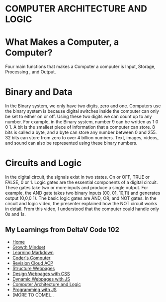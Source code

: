 # COMPUTER ARCHITECTURE AND LOGIC


# What Makes a Computer, a Computer?

Four main functions that makes a Computer a computer is Input, Storage, Processing , and Output.


# Binary and Data

In the Binary system, we only have two digits, zero and one. Computers use the binary system is because digital switches inside the computer can only be set to either on or off. Using these two digits we can count up to any number. For example, in the Binary system, number 9 can be written as 1 0 0 1. A bit is the smallest piece of information that a computer can store. 8  bits is called a byte, and a byte can store any number between 0 and 255. 32 bits can store from zero to over 4 billion numbers. Text, images, videos, and sound can also be represented using these binary numbers.

# Circuits and Logic

In the digital circuit, the signals exist in two states. On or OFF, TRUE or FALSE,  0 or 1.  Logic gates are the essential components of a digital circuit. These gates take two or more inputs and produce a single output. For example, the AND gate takes two binary inputs (00, 01, 10,11) and generates output (0,0,0 1). The basic logic gates are AND, OR, and NOT gates. In the circuit and logic video, the presenter explained how the NOT circuit works in detail. From this video, I understood that the computer could handle only 0s and 1s.






## My Learnings from DeltaV Code 102
- [Home](README.md)
- [Growth Mindset](GROWTH_MINDSET.md)
- [Learning Markdown](LEARNING_MARKDOWN.md)
- [Coder's Computer](CODERS_COMPUTER.md)
- [Revision Cloud ACP](REVISION_CLOUD.md)
- [Structure Webpages](STRUCTURE_WEBPAGES.md)
- [Design Webpages with CSS](DESIGN_WEBPAGES_CSS.md)
- [Dynamic Webpages with JS](DYNAMIC_WEBPAGES_JS.md)
- [Computer Architecture and Logic](COMPUTER_ARCHI_LOGIC.md)
- [Programming with JS](PROGRAMMING_WITH_JAVASCRIPT.md)
- [MORE TO COME]...


